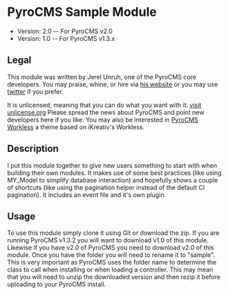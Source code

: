 # PyroCMS Sample Module

* Version: 2.0 -- For PyroCMS v2.0
* Version: 1.0 -- For PyroCMS v1.3.x

## Legal

This module was written by Jerel Unruh, one of the PyroCMS core developers. You may praise, whine, or hire via [his website](http://unruhdesigns.com/)
or you may use [twitter](http://twitter.com/jerelunruh) if you prefer.

It is unlicensed, meaning that you can do what you want with it. [visit unlicense.org](http://unlicense.org)
Please spread the news about PyroCMS and point new developers here if you like.
You may also be interested in [PyroCMS Workless](http://github.com/jerel/pyrocms-workless) a theme based on iKreativ's Workless.

## Description

I put this module together to give new users something to start with when building their own modules. It makes use of some best practices (like using MY_Model to
simplify database interaction) and hopefully shows a couple of shortcuts (like using the pagination helper instead of the default CI pagination). It includes an
event file and it's own plugin.


## Usage

To use this module simply clone it using Git or download the zip. If you are running PyroCMS v1.3.2 you will want to download v1.0 of this module. Likewise if
you have v2.0 of PyroCMS you need to download v2.0 of this module. Once you have the folder you will need to rename it to "sample". This is very important as
PyroCMS uses the folder name to determine the class to call when installing or when loading a controller. This may mean that you will need to unzip the
downloaded version and then rezip it before uploading to your PyroCMS install.